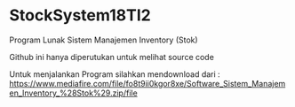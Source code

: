 # StockSystem18TI2
Program Lunak Sistem Manajemen Inventory (Stok)


Github ini hanya diperutukan untuk melihat source code

Untuk menjalankan Program silahkan mendownload dari :
https://www.mediafire.com/file/fo8t9ii0kgor8xe/Software_Sistem_Manajemen_Inventory_%28Stok%29.zip/file
